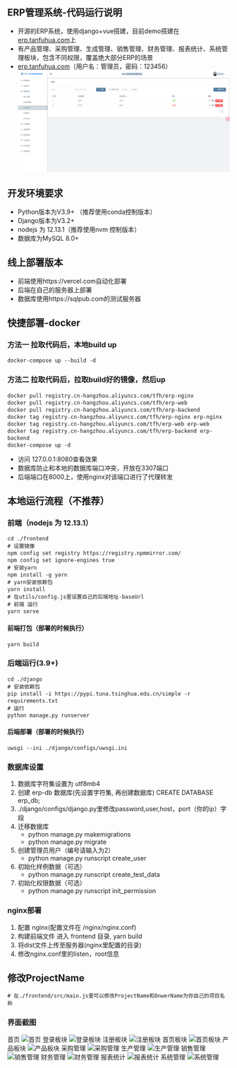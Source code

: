 ## ERP管理系统-代码运行说明
* 开源的ERP系统，使用django+vue搭建，目前demo搭建在[erp.tanfuhua.com](https://erp.tanfuhua.com)上
* 有产品管理、采购管理、生成管理、销售管理、财务管理、报表统计、系统管理板块，包含不同权限，覆盖绝大部分ERP的场景
* [erp.tanfuhua.com](https://erp.tanfuhua.com)（用户名：管理员，密码：123456）
![展示](img/img.png)
## 开发环境要求
* Python版本为V3.9+ （推荐使用conda控制版本）
* Django版本为V3.2+
* nodejs 为 12.13.1（推荐使用nvm 控制版本）
* 数据库为MySQL 8.0+

## 线上部署版本
* 前端使用https://vercel.com自动化部署
* 后端在自己的服务器上部署
* 数据库使用https://sqlpub.com的测试服务器


## 快捷部署-docker

### 方法一 拉取代码后，本地build up
~~~
docker-compose up --build -d
~~~

### 方法二 拉取代码后，拉取build好的镜像，然后up
~~~
docker pull registry.cn-hangzhou.aliyuncs.com/tfh/erp-nginx
docker pull registry.cn-hangzhou.aliyuncs.com/tfh/erp-web
docker pull registry.cn-hangzhou.aliyuncs.com/tfh/erp-backend
docker tag registry.cn-hangzhou.aliyuncs.com/tfh/erp-nginx erp-nginx
docker tag registry.cn-hangzhou.aliyuncs.com/tfh/erp-web erp-web
docker tag registry.cn-hangzhou.aliyuncs.com/tfh/erp-backend erp-backend
docker-compose up -d
~~~
* 访问 127.0.0.1:8080查看效果
* 数据库防止和本地的数据库端口冲突，开放在3307端口
* 后端端口在8000上，使用nginx对该端口进行了代理转发

## 本地运行流程（不推荐）

### 前端（nodejs 为 12.13.1）

~~~
cd ./frontend
# 设置镜像
npm config set registry https://registry.npmmirror.com/
npm config set ignore-engines true
# 安装yarn
npm install -g yarn
# yarn安装依赖包
yarn install
# 在utils/config.js里设置自己的后端地址-baseUrl
# 前端 运行
yarn serve
~~~

#### 前端打包（部署的时候执行）
~~~
yarn build
~~~

### 后端运行(3.9+)
~~~
cd ./django
# 安装依赖包
pip install -i https://pypi.tuna.tsinghua.edu.cn/simple -r requirements.txt
# 运行
python manage.py runserver
~~~

#### 后端部署（部署的时候执行）
~~~
uwsgi --ini ./django/configs/uwsgi.ini
~~~

### 数据库设置

1. 数据库字符集设置为 utf8mb4
2. 创建 erp-db 数据库(先设置字符集, 再创建数据库)
    CREATE DATABASE erp_db;
3. ./django/configs/django.py里修改password,user,host，port（你的ip）字段
4. 迁移数据库
    * python manage.py makemigrations
    * python manage.py migrate
5. 创建管理员用户（编号请输入为2）
    * python manage.py runscript create_user
6. 初始化样例数据（可选）
    * python manage.py runscript create_test_data
7. 初始化权限数据（可选）
    * python manage.py runscript init_permission

### nginx部署

1. 配置 nginx(配置文件在 /nginx/nginx.conf)
2. 构建前端文件
   进入 frontend 目录, yarn build
3. 将dist文件上传至服务器(nginx里配置的目录)
4. 修改nginx.conf里的listen，root信息

## 修改ProjectName
~~~
# 在./frontend/src/main.js里可以修改ProjectName和OnwerName为你自己的项目名称
~~~

### 界面截图
首页
![首页](img/shouye.png)
登录板块
![登录板块](img/login.png)
注册板块
![注册板块](img/reg.png)
首页板块
![首页板块](img/shouye.png)
产品板块
![产品板块](/img/chanpin.png)
采购管理
![采购管理](/img/caigou.png)
生产管理
![生产管理](/img/shengchan.png)
销售管理
![销售管理](/img/xiaoshou.png)
财务管理
![财务管理](/img/caiwu.png)
报表统计
![报表统计](/img/baobiao.png)
系统管理
![系统管理](/img/juese.png)